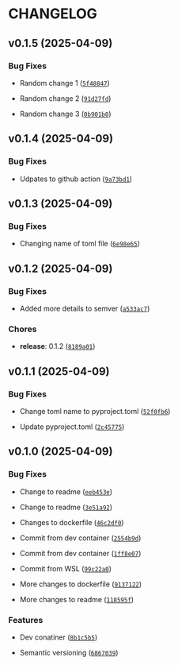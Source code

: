 # CHANGELOG


## v0.1.5 (2025-04-09)

### Bug Fixes

- Random change 1
  ([`5f48847`](https://github.com/tobiasskov/test-project/commit/5f48847251739895c40544cf8185a3cb99c8231b))

- Random change 2
  ([`91d27fd`](https://github.com/tobiasskov/test-project/commit/91d27fd781e5eaf8814d32950eab5289a7a566f2))

- Random change 3
  ([`0b901b0`](https://github.com/tobiasskov/test-project/commit/0b901b0f71e0a1d65a428181b13f3dcbc00748fc))


## v0.1.4 (2025-04-09)

### Bug Fixes

- Udpates to github action
  ([`9a73bd1`](https://github.com/tobiasskov/test-project/commit/9a73bd1a5b0e8a2799ada4b2115ec739ec0080c9))


## v0.1.3 (2025-04-09)

### Bug Fixes

- Changing name of toml file
  ([`6e98e65`](https://github.com/tobiasskov/test-project/commit/6e98e65cc61257aadec31b205fb73438679bbbf2))


## v0.1.2 (2025-04-09)

### Bug Fixes

- Added more details to semver
  ([`a533ac7`](https://github.com/tobiasskov/test-project/commit/a533ac799446884c5055cb68254902f1780c8748))

### Chores

- **release**: 0.1.2
  ([`8189a01`](https://github.com/tobiasskov/test-project/commit/8189a0135b9ee78819c019ce1c7ec1d128b8cde1))


## v0.1.1 (2025-04-09)

### Bug Fixes

- Change toml name to pyproject.toml
  ([`52f0fb6`](https://github.com/tobiasskov/test-project/commit/52f0fb67971d63fd3c3e7b95ca5eb37c42bdbcd7))

- Update pyproject.toml
  ([`2c45775`](https://github.com/tobiasskov/test-project/commit/2c45775028d2bfc81bc4db08b94d074e68bf1be0))


## v0.1.0 (2025-04-09)

### Bug Fixes

- Change to readme
  ([`eeb453e`](https://github.com/tobiasskov/test-project/commit/eeb453e17c298cb88699bdfdd504bc4feab7b380))

- Change to readme
  ([`3e51a92`](https://github.com/tobiasskov/test-project/commit/3e51a92b1814bbb6911546712844baf0fb11051a))

- Changes to dockerfile
  ([`46c2df0`](https://github.com/tobiasskov/test-project/commit/46c2df0f81d1b33d67186624fd7fd203c21f3994))

- Commit from dev container
  ([`2554b9d`](https://github.com/tobiasskov/test-project/commit/2554b9d1554f8a0112caf925d77928f9cf489548))

- Commit from dev container
  ([`1ff8e07`](https://github.com/tobiasskov/test-project/commit/1ff8e07500d2d4eab3ebde4cd0a5815f7774e8cf))

- Commit from WSL
  ([`99c22a0`](https://github.com/tobiasskov/test-project/commit/99c22a07ad87bba9ebc144dabc1708f356fb369f))

- More changes to dockerfile
  ([`9137122`](https://github.com/tobiasskov/test-project/commit/91371223c6dcbd2e0112cffc6e8e5ee157ac1068))

- More changes to readme
  ([`118595f`](https://github.com/tobiasskov/test-project/commit/118595fe4e2bf7e56decbb3174b9ba0ad3c9bd76))

### Features

- Dev conatiner
  ([`8b1c5b5`](https://github.com/tobiasskov/test-project/commit/8b1c5b5e41ffa2bf9315b72e38da06d27fc81008))

- Semantic versioning
  ([`6867039`](https://github.com/tobiasskov/test-project/commit/68670390d1b0257aea09b1f74598d0049ad01827))
